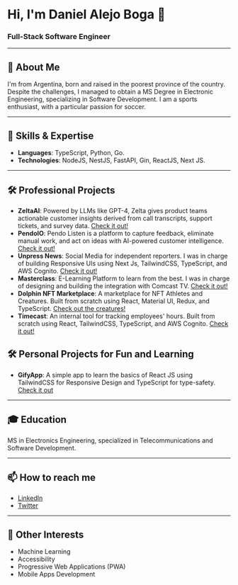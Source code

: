 # Hi, I'm Daniel Alejo Boga 👋

### Full-Stack Software Engineer

---

## 🌱 About Me

I'm from Argentina, born and raised in the poorest province of the country. Despite the challenges, I managed to obtain a MS Degree in Electronic Engineering, specializing in Software Development. I am a sports enthusiast, with a particular passion for soccer.

---

## 🔧 Skills & Expertise

- **Languages**: TypeScript, Python, Go.
- **Technologies**: NodeJS, NestJS, FastAPI, Gin, ReactJS, Next JS.

---

## 🛠️ Professional Projects

- **ZeltaAI**: Powered by LLMs like GPT-4, Zelta gives product teams actionable customer insights derived from call transcripts, support tickets, and survey data. [Check it out!](https://www.zelta.ai/)
- **PendoIO**: Pendo Listen is a platform to capture feedback, eliminate manual work, and act on ideas with AI-powered customer intelligence. [Check it out!](https://www.pendo.io/)
- **Unpress News**: Social Media for independent reporters. I was in charge of building Responsive UIs using Next Js, TailwindCSS, TypeScript, and AWS Cognito. [Check it out!](https://www.unpress.news/)
- **Masterclass**: E-Learning Platform to learn from the best. I was in charge of designing and building the integration with Comcast TV. [Check it out!](https://www.masterclass.com/)
- **Dolphin NFT Marketplace**: A marketplace for NFT Athletes and Creatures. Built from scratch using React, Material UI, Redux, and TypeScript. [Check out the creatures!](https://creaturechronicles.io/)
- **Timecast**: An internal tool for tracking employees' hours. Built from scratch using React, TailwindCSS, TypeScript, and AWS Cognito. [Check it out!](https://rs-trackit.com/)

## 🛠️ Personal Projects for Fun and Learning
- **GifyApp**: A simple app to learn the basics of React JS using TailwindCSS for Responsive Design and TypeScript for type-safety. [Check it out](https://ts-gify-app.vercel.app/)

---

## 🎓 Education

MS in Electronics Engineering, specialized in Telecommunications and Software Development.

---

## 📫 How to reach me 

- [LinkedIn](https://www.linkedin.com/in/alejoboga/)
- [Twitter](https://twitter.com/alejo_boga)

---

## 🎈 Other Interests 

- Machine Learning
- Accessibility
- Progressive Web Applications (PWA)
- Mobile Apps Development

